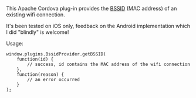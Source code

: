 This Apache Cordova plug-in provides the [BSSID](http://en.wikipedia.org/wiki/Service_set_%28802.11_network%29#Basic_service_set_identification_.28BSSID.29) (MAC address) of an existing wifi connection.

It's been tested on iOS only, feedback on the Android implementation which I did "blindly" is welcome!

Usage:
```
window.plugins.BssidProvider.getBSSID(
    function(id) {
        // success, id contains the MAC address of the wifi connection
    },
    function(reason) {
        // an error occurred
    }
);
```
